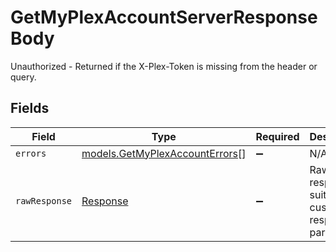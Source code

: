 # GetMyPlexAccountServerResponseBody

Unauthorized - Returned if the X-Plex-Token is missing from the header or query.


## Fields

| Field                                                                  | Type                                                                   | Required                                                               | Description                                                            |
| ---------------------------------------------------------------------- | ---------------------------------------------------------------------- | ---------------------------------------------------------------------- | ---------------------------------------------------------------------- |
| `errors`                                                               | [models.GetMyPlexAccountErrors](../models/getmyplexaccounterrors.md)[] | :heavy_minus_sign:                                                     | N/A                                                                    |
| `rawResponse`                                                          | [Response](https://developer.mozilla.org/en-US/docs/Web/API/Response)  | :heavy_minus_sign:                                                     | Raw HTTP response; suitable for custom response parsing                |